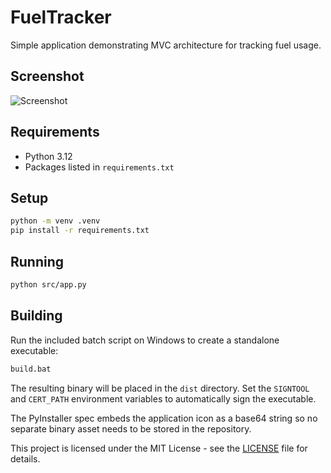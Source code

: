 # FuelTracker

Simple application demonstrating MVC architecture for tracking fuel usage.
## Screenshot

![Screenshot](assets/ui.png)


## Requirements

- Python 3.12
- Packages listed in `requirements.txt`

## Setup

```bash
python -m venv .venv
pip install -r requirements.txt
```

## Running

```bash
python src/app.py
```

## Building

Run the included batch script on Windows to create a standalone executable:

```bat
build.bat
```

The resulting binary will be placed in the `dist` directory. Set the `SIGNTOOL` and `CERT_PATH` environment variables to automatically sign the executable.

The PyInstaller spec embeds the application icon as a base64 string so no separate
binary asset needs to be stored in the repository.

This project is licensed under the MIT License - see the [LICENSE](LICENSE) file for details.
